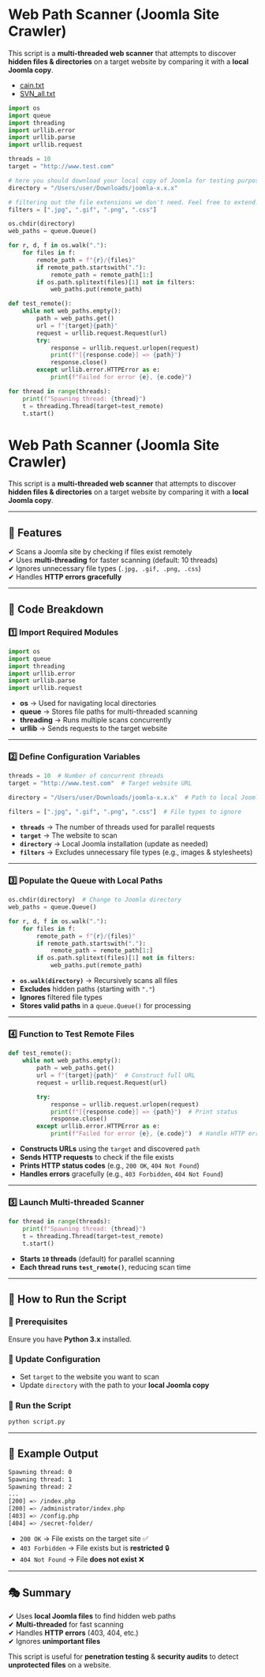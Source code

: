 # **Web Path Scanner (Joomla Site Crawler)**  

This script is a **multi-threaded web scanner** that attempts to discover **hidden files & directories** on a target website by comparing it with a **local Joomla copy**.


- [cain.txt](https://github.com/aw-junaid/Black-Hat-Python/blob/main/Python%20Tools/Extras/cain.txt)
- [SVN_all.txt](https://github.com/aw-junaid/Black-Hat-Python/blob/main/Python%20Tools/Extras/SVN_all.txt)



```python
import os
import queue
import threading
import urllib.error
import urllib.parse
import urllib.request

threads = 10
target = "http://www.test.com"

# here you should download your local copy of Joomla for testing purposes
directory = "/Users/user/Downloads/joomla-x.x.x"  

# filtering out the file extensions we don't need. Feel free to extend! 
filters = [".jpg", ".gif", ".png", ".css"]

os.chdir(directory)
web_paths = queue.Queue()

for r, d, f in os.walk("."):
    for files in f:
        remote_path = f"{r}/{files}"
        if remote_path.startswith("."):
            remote_path = remote_path[1:]
        if os.path.splitext(files)[1] not in filters:
            web_paths.put(remote_path)

def test_remote():
    while not web_paths.empty():
        path = web_paths.get()
        url = f"{target}{path}"
        request = urllib.request.Request(url)
        try:
            response = urllib.request.urlopen(request)
            print(f"[{response.code}] => {path}")
            response.close()
        except urllib.error.HTTPError as e:
            print(f"Failed for error {e}, {e.code}") 

for thread in range(threads):
    print(f"Spawning thread: {thread}")
    t = threading.Thread(target=test_remote)
    t.start() 
```

# **Web Path Scanner (Joomla Site Crawler)**  

This script is a **multi-threaded web scanner** that attempts to discover **hidden files & directories** on a target website by comparing it with a **local Joomla copy**.

---

## **🔹 Features**
✔ Scans a Joomla site by checking if files exist remotely  
✔ Uses **multi-threading** for faster scanning (default: 10 threads)  
✔ Ignores unnecessary file types (`.jpg, .gif, .png, .css`)  
✔ Handles **HTTP errors gracefully**  

---

## **📌 Code Breakdown**  

### **1️⃣ Import Required Modules**
```python
import os
import queue
import threading
import urllib.error
import urllib.parse
import urllib.request
```
- **os** → Used for navigating local directories  
- **queue** → Stores file paths for multi-threaded scanning  
- **threading** → Runs multiple scans concurrently  
- **urllib** → Sends requests to the target website  

---

### **2️⃣ Define Configuration Variables**
```python
threads = 10  # Number of concurrent threads
target = "http://www.test.com"  # Target website URL

directory = "/Users/user/Downloads/joomla-x.x.x"  # Path to local Joomla copy

filters = [".jpg", ".gif", ".png", ".css"]  # File types to ignore
```
- **`threads`** → The number of threads used for parallel requests  
- **`target`** → The website to scan  
- **`directory`** → Local Joomla installation (update as needed)  
- **`filters`** → Excludes unnecessary file types (e.g., images & stylesheets)  

---

### **3️⃣ Populate the Queue with Local Paths**
```python
os.chdir(directory)  # Change to Joomla directory
web_paths = queue.Queue()

for r, d, f in os.walk("."):
    for files in f:
        remote_path = f"{r}/{files}"
        if remote_path.startswith("."):
            remote_path = remote_path[1:]
        if os.path.splitext(files)[1] not in filters:
            web_paths.put(remote_path)
```
- **`os.walk(directory)`** → Recursively scans all files  
- **Excludes** hidden paths (starting with `"."`)  
- **Ignores** filtered file types  
- **Stores valid paths** in a `queue.Queue()` for processing  

---

### **4️⃣ Function to Test Remote Files**
```python
def test_remote():
    while not web_paths.empty():
        path = web_paths.get()
        url = f"{target}{path}"  # Construct full URL
        request = urllib.request.Request(url)

        try:
            response = urllib.request.urlopen(request)
            print(f"[{response.code}] => {path}")  # Print status
            response.close()
        except urllib.error.HTTPError as e:
            print(f"Failed for error {e}, {e.code}")  # Handle HTTP errors
```
- **Constructs URLs** using the `target` and discovered `path`  
- **Sends HTTP requests** to check if the file exists  
- **Prints HTTP status codes** (e.g., `200 OK`, `404 Not Found`)  
- **Handles errors** gracefully (e.g., `403 Forbidden`, `404 Not Found`)  

---

### **5️⃣ Launch Multi-threaded Scanner**
```python
for thread in range(threads):
    print(f"Spawning thread: {thread}")
    t = threading.Thread(target=test_remote)
    t.start()
```
- **Starts `10` threads** (default) for parallel scanning  
- **Each thread runs `test_remote()`**, reducing scan time  

---

## **🚀 How to Run the Script**
### **📌 Prerequisites**
Ensure you have **Python 3.x** installed.

### **📌 Update Configuration**
- Set `target` to the website you want to scan  
- Update `directory` with the path to your **local Joomla copy**  

### **📌 Run the Script**
```bash
python script.py
```

---

## **🎯 Example Output**
```bash
Spawning thread: 0
Spawning thread: 1
Spawning thread: 2
...
[200] => /index.php
[200] => /administrator/index.php
[403] => /config.php
[404] => /secret-folder/
```
- `200 OK` → File exists on the target site ✅  
- `403 Forbidden` → File exists but is **restricted** 🔒  
- `404 Not Found` → File **does not exist** ❌  

---

## **🎭 Summary**
✔ Uses **local Joomla files** to find hidden web paths  
✔ **Multi-threaded** for fast scanning  
✔ Handles **HTTP errors** (403, 404, etc.)  
✔ Ignores **unimportant files**  

This script is useful for **penetration testing** & **security audits** to detect **unprotected files** on a website.  

